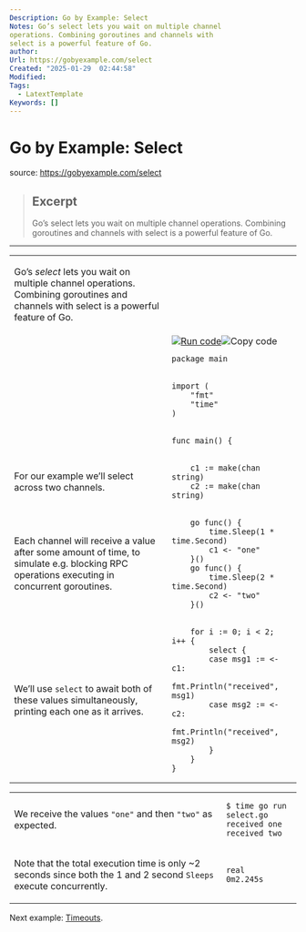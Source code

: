 ```yaml
---
Description: Go by Example: Select
Notes: Go’s select lets you wait on multiple channel
operations. Combining goroutines and channels with
select is a powerful feature of Go.
author: 
Url: https://gobyexample.com/select
Created: "2025-01-29  02:44:58"
Modified: 
Tags:
  - LatextTemplate
Keywords: []
---
```


# Go by Example: Select

source: https://gobyexample.com/select

> ## Excerpt
> Go’s select lets you wait on multiple channel
operations. Combining goroutines and channels with
select is a powerful feature of Go.

---
<table><tbody><tr><td><p>Go’s <em>select</em> lets you wait on multiple channel operations. Combining goroutines and channels with select is a powerful feature of Go.</p></td><td></td></tr><tr><td></td><td><a href="https://go.dev/play/p/FzONhs4-tae"><img title="Run code" src="https://gobyexample.com/play.png"></a><img title="Copy code" src="https://gobyexample.com/clipboard.png"><pre><code><span><span><span>package</span> <span>main</span></span></span></code></pre></td></tr><tr><td></td><td><pre><code><span><span><span>import</span> <span>(</span>
</span></span><span><span>    <span>"fmt"</span>
</span></span><span><span>    <span>"time"</span>
</span></span><span><span><span>)</span></span></span></code></pre></td></tr><tr><td></td><td><pre><code><span><span><span>func</span> <span>main</span><span>()</span> <span>{</span></span></span></code></pre></td></tr><tr><td><p>For our example we’ll select across two channels.</p></td><td><pre><code><span><span>    <span>c1</span> <span>:=</span> <span>make</span><span>(</span><span>chan</span> <span>string</span><span>)</span>
</span></span><span><span>    <span>c2</span> <span>:=</span> <span>make</span><span>(</span><span>chan</span> <span>string</span><span>)</span></span></span></code></pre></td></tr><tr><td><p>Each channel will receive a value after some amount of time, to simulate e.g. blocking RPC operations executing in concurrent goroutines.</p></td><td><pre><code><span><span>    <span>go</span> <span>func</span><span>()</span> <span>{</span>
</span></span><span><span>        <span>time</span><span>.</span><span>Sleep</span><span>(</span><span>1</span> <span>*</span> <span>time</span><span>.</span><span>Second</span><span>)</span>
</span></span><span><span>        <span>c1</span> <span>&lt;-</span> <span>"one"</span>
</span></span><span><span>    <span>}()</span>
</span></span><span><span>    <span>go</span> <span>func</span><span>()</span> <span>{</span>
</span></span><span><span>        <span>time</span><span>.</span><span>Sleep</span><span>(</span><span>2</span> <span>*</span> <span>time</span><span>.</span><span>Second</span><span>)</span>
</span></span><span><span>        <span>c2</span> <span>&lt;-</span> <span>"two"</span>
</span></span><span><span>    <span>}()</span></span></span></code></pre></td></tr><tr><td><p>We’ll use <code>select</code> to await both of these values simultaneously, printing each one as it arrives.</p></td><td><pre><code><span><span>    <span>for</span> <span>i</span> <span>:=</span> <span>0</span><span>;</span> <span>i</span> <span>&lt;</span> <span>2</span><span>;</span> <span>i</span><span>++</span> <span>{</span>
</span></span><span><span>        <span>select</span> <span>{</span>
</span></span><span><span>        <span>case</span> <span>msg1</span> <span>:=</span> <span>&lt;-</span><span>c1</span><span>:</span>
</span></span><span><span>            <span>fmt</span><span>.</span><span>Println</span><span>(</span><span>"received"</span><span>,</span> <span>msg1</span><span>)</span>
</span></span><span><span>        <span>case</span> <span>msg2</span> <span>:=</span> <span>&lt;-</span><span>c2</span><span>:</span>
</span></span><span><span>            <span>fmt</span><span>.</span><span>Println</span><span>(</span><span>"received"</span><span>,</span> <span>msg2</span><span>)</span>
</span></span><span><span>        <span>}</span>
</span></span><span><span>    <span>}</span>
</span></span><span><span><span>}</span></span></span></code></pre></td></tr></tbody></table>

<table><tbody><tr><td><p>We receive the values <code>"one"</code> and then <code>"two"</code> as expected.</p></td><td><pre><code><span><span><span>$</span> time go run select.go 
</span></span><span><span><span>received one
</span></span></span><span><span><span>received two</span></span></span></code></pre></td></tr><tr><td><p>Note that the total execution time is only ~2 seconds since both the 1 and 2 second <code>Sleeps</code> execute concurrently.</p></td><td><pre><code><span><span><span>real    0m2.245s</span></span></span></code></pre></td></tr></tbody></table>

Next example: [Timeouts](https://gobyexample.com/timeouts).
